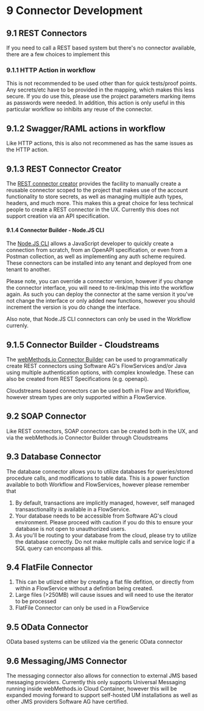 # 9 Connector Development

## 9.1 REST Connectors

If you need to call a REST based system but there's no connector available, there are a few choices to implement this

### 9.1.1 HTTP Action in workflow

This is not recommended to be used other than for quick tests/proof points.  Any secrets/etc have to be provided in the mapping, which makes this less secure.  If you do use this, please use the project parameters marking items as passwords were needed.  In addition, this action is only useful in this particular workflow so inhibits any reuse of the connector.

## 9.1.2 Swagger/RAML actions in workflow

Like HTTP actions, this is also not recommened as has the same issues as the HTTP action.

## 9.1.3 REST Connector Creator

The [REST connector creator](https://docs.webmethods.io/integration/connectors/connector-bundle/custom-con/) provides the facility to manually create a reusable connector scoped to the project that makes use of the account functionality to store secrets, as well as managing multiple auth types, headers, and much more.  This makes this a great choice for less technical people to create a REST connector in the UX.  Currently this does not support creation via an API specification.

#### 9.1.4 Connector Builder - Node.JS CLI

The [Node.JS CLI](https://docs.webmethods.io/integration/developer_guide/connector_builder/) allows a JavaScript developer to quickly create a connection from scratch, from an OpenAPI specification, or even from a Postman collection, as well as implementing any auth scheme required.  These connectors can be installed into any tenant and deployed from one tenant to another.

Please note, you can override a connector version, however if you change the connector interface, you will need to re-link/map this into the workflow again.  As such you can deploy the connector at the same version it you've not change the interface or only added new functions, however you should increment the version is you do change the interface.

Also note, that Node.JS CLI connectors can only be used in the Workflow currenly.

## **9.1.5 Connector Builder - Cloudstreams**

The [webMethods.io Connector Builder](https://tech.forums.softwareag.com/t/webmethods-io-connector-builder/240109) can be used to programmatically create REST connectors using Software AG's FlowServices and/or Java using multiple authentication options, with complex knowledge.  These can also be created from REST Specifications (e.g. openapi).

Cloudstreams based connectors can be used both in Flow and Workflow, however stream types are only supported within a FlowService.

## 9.2 SOAP Connector

Like REST connectors, SOAP connectors can be created both in the UX, and via  the webMethods.io Connector Builder through Cloudstreams

## 9.3 Database Connector

The database connector allows you to utilize databases for queries/stored procedure calls, and modifications to table data.  This is a power function available to both Workflow and FlowServices, however please remember that

1. By default, transactions are implicitly managed, however, self managed transasctionality is available in a FlowService.
2. Your database needs to be accessible from Software AG's cloud environment.  Please proceed with caution if you do this to ensure your database is not open to unauthorized users.
3. As you'll be routing to your database from the cloud, please try to utilize the database correctly.  Do not make multiple calls and service logic if a SQL query can encompass all this.

## 9.4 FlatFile Connector

1. This can be utlized either by creating a flat file defition, or directly from within a FlowService without a defintion being created.
2. Large files (>250MB) will cause issues and will need to use the iterator to be processed
3. FlatFile Connector can only be used in a FlowService

## 9.5 OData Connector

OData based systems can be utilized via the generic OData connector

## 9.6 Messaging/JMS Connector

The messaging connector also allows for connection to external JMS based messaging providers.  Currently this only supports Universal Messaging running inside webMethods.io Cloud Container, however this will be expanded moving forward to support self-hosted UM installations as well as other JMS providers Software AG have certified.
